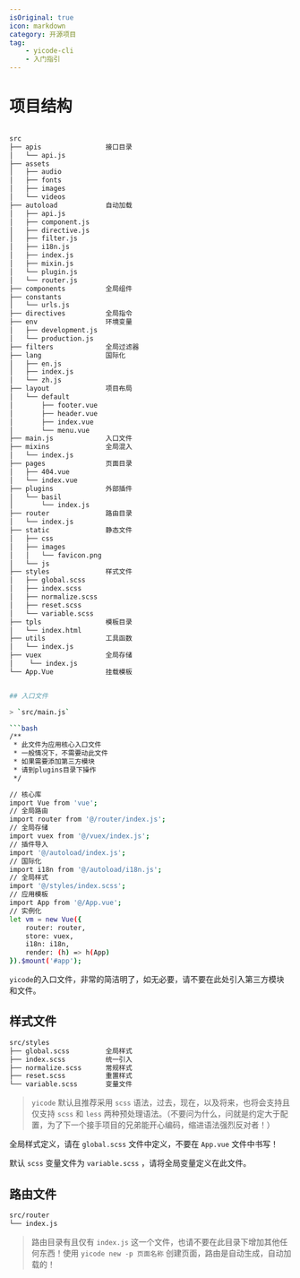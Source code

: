 ```yaml
---
isOriginal: true
icon: markdown
category: 开源项目
tag:
    - yicode-cli
    - 入门指引
---
```


# 项目结构

````bash

src
├── apis                接口目录
│   └── api.js
├── assets
│   ├── audio
│   ├── fonts
│   ├── images
│   └── videos
├── autoload            自动加载
│   ├── api.js
│   ├── component.js
│   ├── directive.js
│   ├── filter.js
│   ├── i18n.js
│   ├── index.js
│   ├── mixin.js
│   └── plugin.js
│   └── router.js
├── components          全局组件
├── constants
│   └── urls.js
├── directives          全局指令
├── env                 环境变量
│   ├── development.js
│   └── production.js
├── filters             全局过滤器
├── lang                国际化
│   ├── en.js
│   ├── index.js
│   └── zh.js
├── layout              项目布局
│   └── default
│       ├── footer.vue
│       ├── header.vue
│       ├── index.vue
│       └── menu.vue
├── main.js             入口文件
├── mixins              全局混入
│   └── index.js
├── pages               页面目录
│   ├── 404.vue
│   └── index.vue
├── plugins             外部插件
│   └── basil
│       └── index.js
├── router              路由目录
│   └── index.js
├── static              静态文件
│   ├── css
│   ├── images
│   │   └── favicon.png
│   └── js
├── styles              样式文件
│   ├── global.scss
│   ├── index.scss
│   ├── normalize.scss
│   ├── reset.scss
│   └── variable.scss
├── tpls                模板目录
│   └── index.html
├── utils               工具函数
│   └── index.js
├── vuex                全局存储
│    └── index.js
└── App.Vue             挂载模板


## 入口文件

> `src/main.js`

```bash
/**
 * 此文件为应用核心入口文件
 * 一般情况下，不需要动此文件
 * 如果需要添加第三方模块
 * 请到plugins目录下操作
 */

// 核心库
import Vue from 'vue';
// 全局路由
import router from '@/router/index.js';
// 全局存储
import vuex from '@/vuex/index.js';
// 插件导入
import '@/autoload/index.js';
// 国际化
import i18n from '@/autoload/i18n.js';
// 全局样式
import '@/styles/index.scss';
// 应用模板
import App from '@/App.vue';
// 实例化
let vm = new Vue({
    router: router,
    store: vuex,
    i18n: i18n,
    render: (h) => h(App)
}).$mount('#app');

````

`yicode`的入口文件，非常的简洁明了，如无必要，请不要在此处引入第三方模块和文件。

## 样式文件

```bash
src/styles
├── global.scss         全局样式
├── index.scss          统一引入
├── normalize.scss      常规样式
├── reset.scss          重置样式
└── variable.scss       变量文件
```

> `yicode` 默认且推荐采用 `scss` 语法，过去，现在，以及将来，也将会支持且仅支持 `scss` 和 `less` 两种预处理语法。（不要问为什么，问就是约定大于配置，为了下一个接手项目的兄弟能开心编码，缩进语法强烈反对者！）

全局样式定义，请在 `global.scss` 文件中定义，不要在 `App.vue` 文件中书写！

默认 `scss` 变量文件为 `variable.scss` ，请将全局变量定义在此文件。

## 路由文件

```bash
src/router
└── index.js
```

> 路由目录有且仅有 `index.js` 这一个文件，也请不要在此目录下增加其他任何东西！使用 `yicode new -p 页面名称` 创建页面，路由是自动生成，自动加载的！
